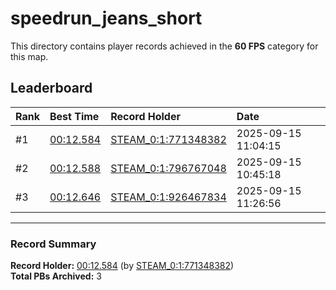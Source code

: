 # speedrun_jeans_short

This directory contains player records achieved in the **60 FPS** category for this map.

## Leaderboard

| Rank | Best Time | Record Holder | Date                |
| :--- | :-------- | :------------ | :------------------ |
| #1   | [00:12.584](./00012584_STEAM_0_1_771348382_20250915-110415.zip) | [STEAM_0:1:771348382](https://speedrun16.com/profile/STEAM_0:1:771348382)   | 2025-09-15 11:04:15 |
| #2   | [00:12.588](./00012588_STEAM_0_1_796767048_20250915-104518.zip) | [STEAM_0:1:796767048](https://speedrun16.com/profile/STEAM_0:1:796767048)   | 2025-09-15 10:45:18 |
| #3   | [00:12.646](./00012646_STEAM_0_1_926467834_20250915-112656.zip) | [STEAM_0:1:926467834](https://speedrun16.com/profile/STEAM_0:1:926467834)   | 2025-09-15 11:26:56 |

---

### Record Summary
**Record Holder:** [00:12.584](./00012584_STEAM_0_1_771348382_20250915-110415.zip) (by [STEAM_0:1:771348382](https://speedrun16.com/profile/STEAM_0:1:771348382))  
**Total PBs Archived:** 3